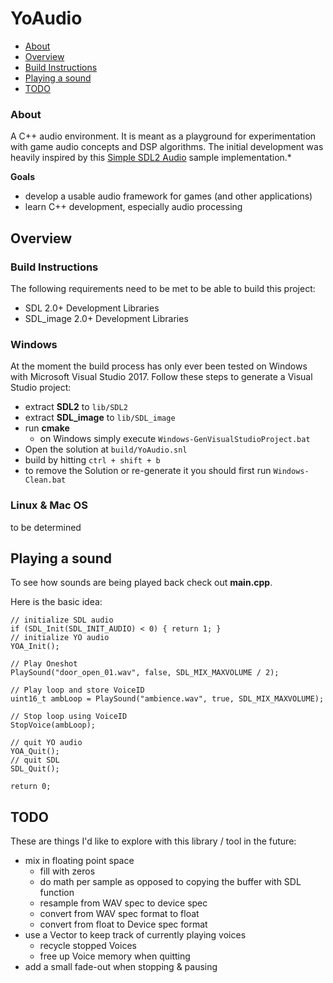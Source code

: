 # YoAudio

- [About](#about)
- [Overview](#overview)
- [Build Instructions](#build)
- [Playing a sound](#sound)
- [TODO](#todo)

### About <a name="about"></a>

A C++ audio environment. It is meant as a playground for experimentation with game audio concepts and DSP algorithms. The initial development was heavily inspired by this [Simple SDL2 Audio](https://github.com/jakebesworth/Simple-SDL2-Audio) sample implementation.*

**Goals**

- develop a usable audio framework for games (and other applications)
- learn C++ development, especially audio processing

## Overview <a name="overview"></a>

### Build Instructions <a name="build"></a>

The following requirements need to be met to be able to build this project:

- SDL 2.0+ Development Libraries
- SDL_image 2.0+ Development Libraries

### Windows

At the moment the build process has only ever been tested on Windows with Microsoft Visual Studio 2017. Follow these steps to generate a Visual Studio project:


- extract **SDL2** to `lib/SDL2`
- extract **SDL_image** to `lib/SDL_image`
- run **cmake**
	- on Windows simply execute `Windows-GenVisualStudioProject.bat`
- Open the solution at `build/YoAudio.snl`
- build by hitting `ctrl + shift + b`
- to remove the Solution or re-generate it you should first run `Windows-Clean.bat`

### Linux & Mac OS

to be determined

## Playing a sound <a name="sound"></a>

To see how sounds are being played back check out **main.cpp**.

Here is the basic idea:

	// initialize SDL audio
	if (SDL_Init(SDL_INIT_AUDIO) < 0) { return 1; }
	// initialize YO audio
	YOA_Init();
	
	// Play Oneshot
	PlaySound("door_open_01.wav", false, SDL_MIX_MAXVOLUME / 2);
	
	// Play loop and store VoiceID
	uint16_t ambLoop = PlaySound("ambience.wav", true, SDL_MIX_MAXVOLUME);

	// Stop loop using VoiceID
	StopVoice(ambLoop);

	// quit YO audio
	YOA_Quit();
	// quit SDL
	SDL_Quit();
	
	return 0;

## TODO <a name="todo"></a>

These are things I'd like to explore with this library / tool in the future:

- mix in floating point space
	- fill with zeros
	- do math per sample as opposed to copying the buffer with SDL function
	- resample from WAV spec to device spec
	- convert from WAV spec format to float
	- convert from float to Device spec format
- use a Vector to keep track of currently playing voices
	- recycle stopped Voices
	- free up Voice memory when quitting
- add a small fade-out when stopping & pausing